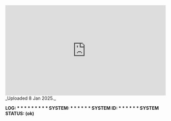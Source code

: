 
<iframe 
  src="https://drive.google.com/file/d/1RCjws2JZUVuq1mm3ZylsbL2Yf4dJaO-m/preview"  
  style="width:100%; aspect-ratio:16/9; border:0;"
  allowfullscreen>
</iframe>
_Uploaded 8 Jan 2025._

**LOG: * * * * * * * * * 
SYSTEM: * * * * * * 
SYSTEM ID: * * * * * * 
SYSTEM STATUS: (ok)**

